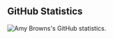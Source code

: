<!-- [![Contribution Stats](https://github-contribution-stats.vercel.app/api/?username=amy-hashi)](https://github.com/amy-hashi/github-contribution-stats/) -->
## GitHub Statistics

![Amy Browns's GitHub statistics.](https://github-readme-stats.vercel.app/api?username=amy-hashi&show_icons=true&theme=tokyonight)
<!--
**amy-hashi/amy-hashi** is a ✨ _special_ ✨ repository because its `README.md` (this file) appears on your GitHub profile.

Here are some ideas to get you started:

- 🔭 I’m currently working on ...
- 🌱 I’m currently learning ...
- 👯 I’m looking to collaborate on ...
- 🤔 I’m looking for help with ...
- 💬 Ask me about ...
- 📫 How to reach me: ...
- 😄 Pronouns: ...
- ⚡ Fun fact: ...
-->
